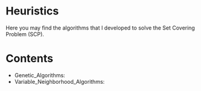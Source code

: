 # Heuristics

Here you may find the algorithms that I developed to solve the Set Covering Problem (SCP). 

# Contents

- Genetic_Algorithms:
- Variable_Neighborhood_Algorithms:
